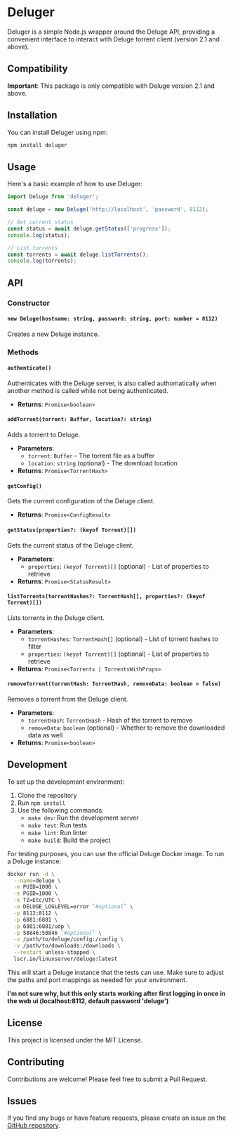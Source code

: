 # Deluger
Deluger is a simple Node.js wrapper around the Deluge API, providing a convenient interface to interact with Deluge torrent client (version 2.1 and above).

## Compatibility

**Important**: This package is only compatible with Deluge version 2.1 and above.

## Installation

You can install Deluger using npm:

```bash
npm install deluger
```

## Usage

Here's a basic example of how to use Deluger:

```javascript
import Deluge from 'deluger';

const deluge = new Deluge('http://localhost', 'password', 8112);

// Get current status
const status = await deluge.getStatus(['progress']);
console.log(status);

// List torrents
const torrents = await deluge.listTorrents();
console.log(torrents);
```

## API

### Constructor

#### `new Deluge(hostname: string, password: string, port: number = 8112)`

Creates a new Deluge instance.

### Methods

#### `authenticate()`

Authenticates with the Deluge server, is also called authomatically when another method is called while not being authenticated.

- **Returns**: `Promise<boolean>`

#### `addTorrent(torrent: Buffer, location?: string)`

Adds a torrent to Deluge.

- **Parameters**:
  - `torrent`: `Buffer` - The torrent file as a buffer
  - `location`: `string` (optional) - The download location
- **Returns**: `Promise<TorrentHash>`

#### `getConfig()`

Gets the current configuration of the Deluge client.

- **Returns**: `Promise<ConfigResult>`

#### `getStatus(properties?: (keyof Torrent)[])`

Gets the current status of the Deluge client.

- **Parameters**:
  - `properties`: `(keyof Torrent)[]` (optional) - List of properties to retrieve
- **Returns**: `Promise<StatusResult>`

#### `listTorrents(torrentHashes?: TorrentHash[], properties?: (keyof Torrent)[])`

Lists torrents in the Deluge client.

- **Parameters**:
  - `torrentHashes`: `TorrentHash[]` (optional) - List of torrent hashes to filter
  - `properties`: `(keyof Torrent)[]` (optional) - List of properties to retrieve
- **Returns**: `Promise<Torrents | TorrentsWithProps>`

#### `removeTorrent(torrentHash: TorrentHash, removeData: boolean = false)`

Removes a torrent from the Deluge client.

- **Parameters**:
  - `torrentHash`: `TorrentHash` - Hash of the torrent to remove
  - `removeData`: `boolean` (optional) - Whether to remove the downloaded data as well
- **Returns**: `Promise<boolean>`

## Development

To set up the development environment:

1. Clone the repository
2. Run `npm install`
3. Use the following commands:
   - `make dev`: Run the development server
   - `make test`: Run tests
   - `make lint`: Run linter
   - `make build`: Build the project

For testing purposes, you can use the official Deluge Docker image. To run a Deluge instance:

```bash
docker run -d \
  --name=deluge \
  -e PUID=1000 \
  -e PGID=1000 \
  -e TZ=Etc/UTC \
  -e DELUGE_LOGLEVEL=error `#optional` \
  -p 8112:8112 \
  -p 6881:6881 \
  -p 6881:6881/udp \
  -p 58846:58846 `#optional` \
  -v /path/to/deluge/config:/config \
  -v /path/to/downloads:/downloads \
  --restart unless-stopped \
  lscr.io/linuxserver/deluge:latest
```

This will start a Deluge instance that the tests can use. Make sure to adjust the paths and port mappings as needed for your environment.

**I'm not sure why, but this only starts working after first logging in once in the web ui (localhost:8112, default password 'deluge')**

## License

This project is licensed under the MIT License.

## Contributing

Contributions are welcome! Please feel free to submit a Pull Request.

## Issues

If you find any bugs or have feature requests, please create an issue on the [GitHub repository](https://github.com/Boelensman1/deluger/issues).
